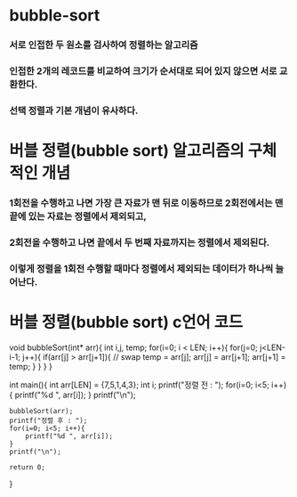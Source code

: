 # bubble-sort

### 서로 인접한 두 원소를 검사하여 정렬하는 알고리즘
### 인접한 2개의 레코드를 비교하여 크기가 순서대로 되어 있지 않으면 서로 교환한다.
### 선택 정렬과 기본 개념이 유사하다.


# 버블 정렬(bubble sort) 알고리즘의 구체적인 개념

### 1회전을 수행하고 나면 가장 큰 자료가 맨 뒤로 이동하므로 2회전에서는 맨 끝에 있는 자료는 정렬에서 제외되고,
### 2회전을 수행하고 나면 끝에서 두 번째 자료까지는 정렬에서 제외된다.
### 이렇게 정렬을 1회전 수행할 때마다 정렬에서 제외되는 데이터가 하나씩 늘어난다.

# 버블 정렬(bubble sort) c언어 코드

void bubbleSort(int* arr){
    int i,j, temp;
    for(i=0; i < LEN; i++){
        for(j=0; j<LEN-i-1; j++){
            if(arr[j] > arr[j+1]){    // swap
                temp = arr[j];
                arr[j] = arr[j+1];
                arr[j+1] = temp;
            }
        }
    }
}
 
int main(){
    int arr[LEN] = {7,5,1,4,3};
    int i;
    printf("정렬 전 : ");
    for(i=0; i<5; i++){
        printf("%d ", arr[i]);
    }
    printf("\n");
    
    bubbleSort(arr);
    printf("정렬 후 : ");
    for(i=0; i<5; i++){
        printf("%d ", arr[i]);
    }
    printf("\n");    
    
    return 0; 
}
